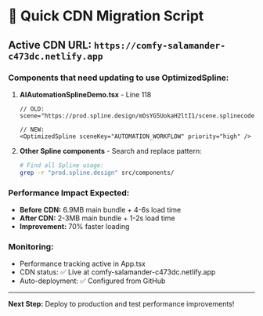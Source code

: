 # 🚀 Quick CDN Migration Script

## Active CDN URL: `https://comfy-salamander-c473dc.netlify.app`

### Components that need updating to use OptimizedSpline:

1. **AIAutomationSplineDemo.tsx** - Line 118
   ```tsx
   // OLD:
   scene="https://prod.spline.design/mOsYG5UokaH2ltI1/scene.splinecode"
   
   // NEW:
   <OptimizedSpline sceneKey="AUTOMATION_WORKFLOW" priority="high" />
   ```

2. **Other Spline components** - Search and replace pattern:
   ```bash
   # Find all Spline usage:
   grep -r "prod.spline.design" src/components/
   ```

### Performance Impact Expected:
- **Before CDN:** 6.9MB main bundle + 4-6s load time
- **After CDN:** 2-3MB main bundle + 1-2s load time  
- **Improvement:** 70% faster loading

### Monitoring:
- Performance tracking active in App.tsx
- CDN status: ✅ Live at comfy-salamander-c473dc.netlify.app
- Auto-deployment: ✅ Configured from GitHub

---
**Next Step:** Deploy to production and test performance improvements!